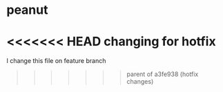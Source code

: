 # peanut

<<<<<<< HEAD
changing for hotfix
=======
I change this file on feature branch
>>>>>>> parent of a3fe938 (hotfix changes)
